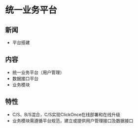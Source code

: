 # 统一业务平台 #

## 新闻 ##
  * 平台搭建

## 内容 ##
  * 统一业务平台（用户管理）
  * 数据接口平台
  * 业务模块

## 特性 ##
  * C/S、B/S混合，C/S实现ClickOnce在线部署和在线升级
  * 业务模块需遵循平台规范，建立或提供用户管理接口及数据接口